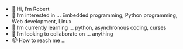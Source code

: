 - 👋 Hi, I’m Robert
- 👀 I’m interested in ... Embedded programming, Python programming, Web development, Linux
- 🌱 I’m currently learning ... python, asynchronous coding, curses
- 💞️ I’m looking to collaborate on ... anything
- 📫 How to reach me ...

<!---
rszab003/rszab003 is a ✨ special ✨ repository because its `README.md` (this file) appears on your GitHub profile.
You can click the Preview link to take a look at your changes.
--->
